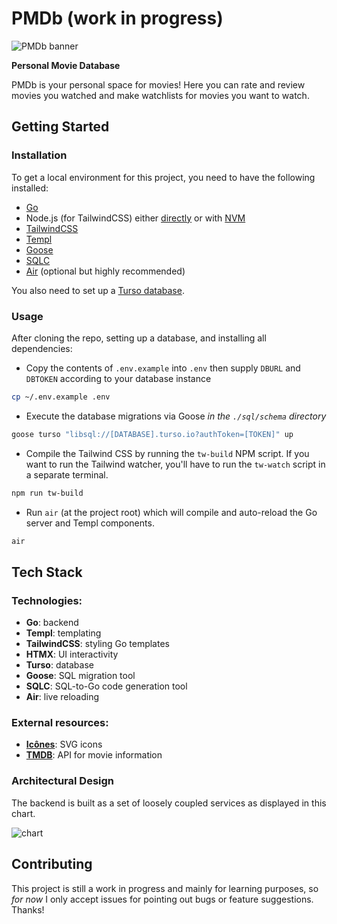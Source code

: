 # PMDb (work in progress)

![PMDb banner](https://i.imgur.com/TLD2Sty.png)

**Personal Movie Database**

PMDb is your personal space for movies! Here you can rate and review movies you
watched and make watchlists for movies you want to watch.

## Getting Started

### Installation

To get a local environment for this project, you need to have the following
installed:

- [Go](https://go.dev/dl/)
- Node.js (for TailwindCSS) either [directly](https://nodejs.org/en) or with
[NVM](https://github.com/nvm-sh/nvm)
- [TailwindCSS](https://tailwindcss.com/docs/installation)
- [Templ](https://templ.guide/quick-start/installation)
- [Goose](https://github.com/pressly/goose?tab=readme-ov-file#install)
- [SQLC](https://docs.sqlc.dev/en/latest/overview/install.html)
- [Air](https://github.com/cosmtrek/air) (optional but highly recommended)

You also need to set up a [Turso database](https://docs.turso.tech/quickstart).

### Usage

After cloning the repo, setting up a database, and installing all dependencies:

- Copy the contents of `.env.example` into `.env` then supply `DBURL` and
`DBTOKEN` according to your database instance

```bash
cp ~/.env.example .env
```

- Execute the database migrations via Goose _in the `./sql/schema` directory_

```bash
goose turso "libsql://[DATABASE].turso.io?authToken=[TOKEN]" up
```

- Compile the Tailwind CSS by running the `tw-build` NPM script. If you want to
run the Tailwind watcher, you'll have to run the `tw-watch` script in a
separate terminal.

```bash
npm run tw-build
```

- Run `air` (at the project root) which will compile and auto-reload the Go
server and Templ components.

```bash
air
```

## Tech Stack

### Technologies:

- **Go**: backend
- **Templ**: templating
- **TailwindCSS**: styling Go templates
- **HTMX**: UI interactivity
- **Turso**: database
- **Goose**: SQL migration tool
- **SQLC**: SQL-to-Go code generation tool
- **Air**: live reloading

### External resources:

- [**Icônes**](https://icones.js.org/): SVG icons
- [**TMDB**](https://developer.themoviedb.org/docs/getting-started): API for
movie information

### Architectural Design

The backend is built as a set of loosely coupled services as displayed in this chart.

![chart](https://i.imgur.com/CrMGM6H.png)

<!---
```
flowchart TD
    fe(["Frontend"]) --- movies
    fe --- home
    fe --- nowplaying

    subgraph Services
    nowplaying --- tmdbapi
    
    home --- auth
    home --- tmdbapi

    movies --- auth
    movies --- tmdbapi
    end
    
    auth --- db(["DB layer (SQLC-generated)"])
    tmdbapi --- api(["fa:fa-network-wired TMDB API"])
    home --- db
    movies --- db
    db --- database(["fa:fa-database Turso Database"])
```
-->

## Contributing

This project is still a work in progress and mainly for learning purposes, so
_for now_ I only accept issues for pointing out bugs or feature suggestions.
Thanks!
